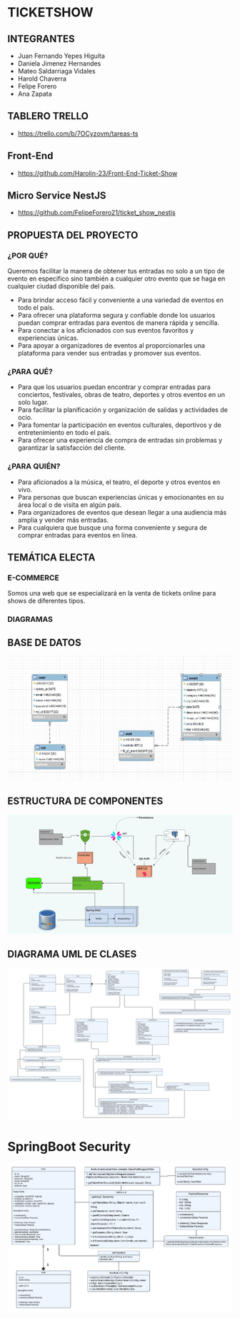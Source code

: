 # TICKETSHOW

## INTEGRANTES
- Juan Fernando Yepes Higuita
- Daniela Jimenez Hernandes 
- Mateo Saldarriaga Vidales
- Harold Chaverra
- Felipe Forero
- Ana Zapata

## TABLERO TRELLO

 - https://trello.com/b/7OCyzovm/tareas-ts

## Front-End   

- https://github.com/Harolin-23/Front-End-Ticket-Show

## Micro Service NestJS

- https://github.com/FelipeForero21/ticket_show_nestjs
   
## PROPUESTA DEL PROYECTO

### ¿POR QUÉ?
Queremos facilitar la manera de obtener tus entradas no solo a un tipo de evento en específico sino también a cualquier otro evento que se haga en cualquier ciudad disponible del país.

- Para brindar acceso fácil y conveniente a una variedad de eventos en todo el país.
- Para ofrecer una plataforma segura y confiable donde los usuarios puedan comprar entradas para eventos de manera rápida y sencilla.
- Para conectar a los aficionados con sus eventos favoritos y experiencias únicas.
- Para apoyar a organizadores de eventos al proporcionarles una plataforma para vender sus entradas y promover sus eventos.

### ¿PARA QUÉ?
- Para que los usuarios puedan encontrar y comprar entradas para conciertos, festivales, obras de teatro, deportes y otros eventos en un solo lugar.
- Para facilitar la planificación y organización de salidas y actividades de ocio.
- Para fomentar la participación en eventos culturales, deportivos y de entretenimiento en todo el país.
- Para ofrecer una experiencia de compra de entradas sin problemas y garantizar la satisfacción del cliente.

### ¿PARA QUIÉN?
- Para aficionados a la música, el teatro, el deporte y otros eventos en vivo.
- Para personas que buscan experiencias únicas y emocionantes en su área local o de visita en algún país.
- Para organizadores de eventos que desean llegar a una audiencia más amplia y vender más entradas.
- Para cualquiera que busque una forma conveniente y segura de comprar entradas para eventos en línea.

## TEMÁTICA ELECTA

### E-COMMERCE
Somos una web que se especializará en la venta de tickets online para shows de diferentes tipos.

### DIAGRAMAS

## BASE DE DATOS

![Ticketshow DB](Docs/Diagramas/DataBaseModel.jpg)

## ESTRUCTURA DE COMPONENTES

![Ticketshow StructureComponent](Docs/Diagramas/componentStructureModel.jpg)

## DIAGRAMA UML DE CLASES 

![Ticketshow UMLClases](Docs/Diagramas/UMLClasesMain.png)

# SpringBoot Security

![Ticketshow UMLClases](Docs/Diagramas/SpringSecurity.png)
